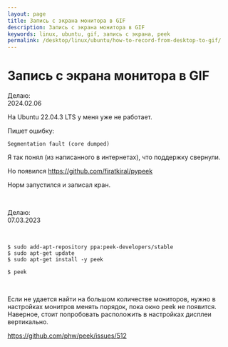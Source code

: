 ```yaml
---
layout: page
title: Запись с экрана монитора в GIF
description: Запись с экрана монитора в GIF
keywords: linux, ubuntu, gif, запись с экрана, peek
permalink: /desktop/linux/ubuntu/how-to-record-from-desktop-to-gif/
---
```


# Запись с экрана монитора в GIF

Делаю:  
2024.02.06

На Ubuntu 22.04.3 LTS у меня уже не работает.

Пишет ошибку:

```
Segmentation fault (core dumped)
```

Я так понял (из написанного в интернетах), что поддержку свернули.

Но появился https://github.com/firatkiral/pypeek

Норм запустился и записал кран.

<br/>

Делаю:  
07.03.2023

<br/>

```
$ sudo add-apt-repository ppa:peek-developers/stable
$ sudo apt-get update
$ sudo apt-get install -y peek

$ peek
```

<br/>

Если не удается найти на большом количестве мониторов, нужно в настройках монитров менять порядок, пока окно peek не появится. Наверное, стоит попробовать расположить в настройках дисплеи вертикально.

https://github.com/phw/peek/issues/512
